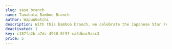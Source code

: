 ```yaml
---
slug: sasa_branch
name: Tanabata Bamboo Branch
author: WapuuGotchi
description: With this bamboo branch, we celebrate the Japanese Star Festival (Tanabata) 2024. Special thanks go to the design team at Kitypaws Design. 
deactivated: 1
key: c187fa2b-a7dc-4930-8f97-ca3dbac9acc3
price: 5
---
```

